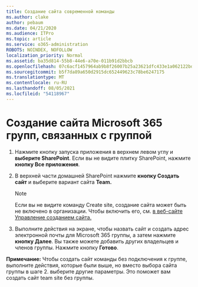 ```yaml
---
title: Создание сайта современной команды
ms.author: clake
author: pebaum
ms.date: 04/21/2020
ms.audience: ITPro
ms.topic: article
ms.service: o365-administration
ROBOTS: NOINDEX, NOFOLLOW
localization_priority: Normal
ms.assetid: ba35d814-55b8-44e6-a70e-011b91d2bbcb
ms.openlocfilehash: 07c6acf1457964ab9b8f26007b25a23621dfc433e1a062122bd67039d793e350
ms.sourcegitcommit: b5f7da89a650d2915dc652449623c78be6247175
ms.translationtype: MT
ms.contentlocale: ru-RU
ms.lasthandoff: 08/05/2021
ms.locfileid: "54118967"
---
```

# <a name="create-a-microsoft-365-group-connected-team-site"></a>Создание сайта Microsoft 365 групп, связанных с группой

1. Нажмите кнопку запуска приложения в верхнем левом углу и **выберите SharePoint**. Если вы не видите плитку SharePoint, нажмите **кнопку Все приложения**.
    
2. В верхней части домашней SharePoint нажмите **кнопку Создать сайт** и выберите вариант сайта **Team.** 
    
    > [!NOTE]
    > Если вы не видите команду Create site, создание сайта может быть не включено в организации. Чтобы включить его, см. [в веб-сайте Управление созданием сайта.](https://go.microsoft.com/fwlink/?linkid=2009644) 
  
3. Выполните действия на экране, чтобы назвать сайт и создать адрес электронной почты для Microsoft 365 группы, а затем нажмите **кнопку Далее**. Вы также можете добавить других владельцев и членов группы. Нажмите кнопку **Готово**.
  
 **Примечание:** Чтобы создать сайт команды без подключения к группе, выполните действия, которые были выше, но вместо выбора сайта группы в шаге 2. выберите другие параметры. Это поможет вам создать сайт team site без группы. 
    

